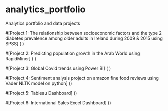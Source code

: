 # analytics_portfolio
Analytics portfolio and data projects


#[Project 1: The relationship between socioeconomic factors and the type 2 diabetes prevalence among older adults in Ireland during 2009 & 2015 using SPSS] ( )



#[Project 2: Predicting population growth in the Arab World using RapidMiner] ( )



#[Project 3: Global Covid trends using Power BI] ( )




#[Project 4: Sentiment analysis project on amazon fine food reviews using Vader NLTK model on python] ()




#[Project 5: Tableau Dashboard] ()



#[Project 6: International Sales Excel Dashboard] ()
